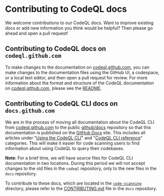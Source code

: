 # Contributing to CodeQL docs

We welcome contributions to our CodeQL docs. Want to improve existing docs or add new information you think would be helpful? Then please go ahead and open a pull request!

## Contributing to CodeQL docs on `codeql.github.com`

To make changes to the documentation on [codeql.github.com](https://codeql.github.com/docs/codeql-overview/), you can make changes to the documentation files using the GitHub UI, a codespace, or a local text editor, and then open a pull request for review. For more information about the format and structure of the CodeQL documentation on [codeql.github.com](https://codeql.github.com/docs/codeql-overview/), please see the [README](https://github.com/github/codeql/blob/main/docs/codeql/README.rst).

## Contributing to CodeQL CLI docs on `docs.github.com`

We are in the process of moving all documentation about the CodeQL CLI from [codeql.github.com](https://codeql.github.com/docs/codeql-cli/) to the public [github/docs](https://github.com/github/docs) repository so that this documentation is published on the [GitHub Docs](https://docs.github.com/en/code-security/code-scanning) site. This includes all articles under "[Using the CodeQL CLI](https://codeql.github.com/docs/codeql-cli/using-the-codeql-cli/)" and "[CodeQL CLI reference](https://codeql.github.com/docs/codeql-cli/codeql-cli-reference/)" categories. This will make it easier for code scanning users to find information about using CodeQL to query their codebases.

**Note**: For a brief time, we will have source files for CodeQL CLI documentation in two locations. During this period we will not accept changes to the old files in the `codeql` repository, only to the new files in the `docs` repository. 

To contribute to these docs, which are located in the [`code-scanning`](https://github.com/github/docs/tree/main/content/code-security/code-scanning) directory, please refer to the [CONTRIBUTING.md](https://github.com/github/docs/blob/main/CONTRIBUTING.md) file in the `docs` repository.



